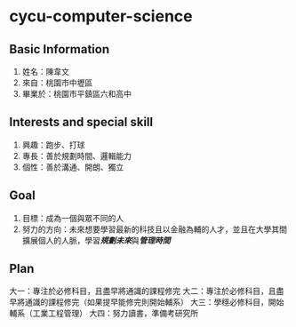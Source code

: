 # cycu-computer-science
## Basic Information
  1. 姓名：陳韋文
  2. 來自：桃園市中壢區
  3. 畢業於：桃園市平鎮區六和高中
## Interests and special skill
  1. 興趣：跑步、打球
  2. 專長：善於規劃時間、邏輯能力
  3. 個性：善於溝通、開朗、獨立
## Goal
  1. 目標：成為一個與眾不同的人
  2. 努力的方向：未來想要學習最新的科技且以金融為輔的人才，並且在大學其間擴展個人的人脈，學習***規劃未來***與***管理時間***
## Plan 
 大一：專注於必修科目，且盡早將通識的課程修完
 大二：專注於必修科目，且盡早將通識的課程修完（如果提早能修完則開始輔系）
 大三：學穩必修科目，開始輔系（工業工程管理）
 大四：努力讀書，準備考研究所

